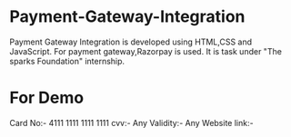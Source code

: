 # Payment-Gateway-Integration
Payment Gateway Integration is developed using HTML,CSS and JavaScript. For payment gateway,Razorpay is used.
It is task under "The sparks Foundation" internship.
# For Demo
Card No:- 4111 1111 1111 1111
cvv:- Any
Validity:- Any
Website link:- 
